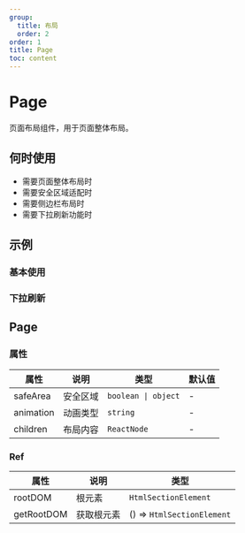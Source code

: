 ```yaml
---
group:
  title: 布局
  order: 2
order: 1
title: Page
toc: content
---
```


# Page

页面布局组件，用于页面整体布局。

## 何时使用

- 需要页面整体布局时
- 需要安全区域适配时
- 需要侧边栏布局时
- 需要下拉刷新功能时

## 示例

### 基本使用

<code src="./demos/Layout.jsx"></code>

### 下拉刷新

<code src="./demos/Refresh.jsx"></code>

## Page

### 属性

| 属性      | 说明     | 类型                | 默认值 |
| --------- | -------- | ------------------- | ------ |
| safeArea  | 安全区域 | `boolean \| object` | -      |
| animation | 动画类型 | `string`            | -      |
| children  | 布局内容 | `ReactNode`         | -      |

### Ref

| 属性       | 说明       | 类型                       |
| ---------- | ---------- | -------------------------- |
| rootDOM    | 根元素     | `HtmlSectionElement`       |
| getRootDOM | 获取根元素 | () => `HtmlSectionElement` |
